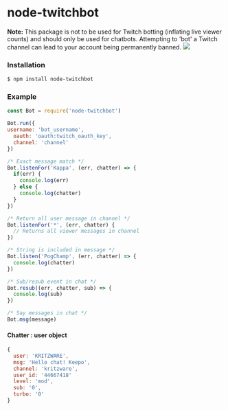 # node-twitchbot

<b>Note: </b> This package is not to be used for Twitch botting (inflating live viewer counts) and should only be used for chatbots. Attempting to 'bot' a Twitch channel can lead to your account being permanently banned. ![](https://static-cdn.jtvnw.net/emoticons/v1/91/1.0)

### Installation
```bash
$ npm install node-twitchbot
```

### Example
```javascript
const Bot = require('node-twitchbot')

Bot.run({
username: 'bot_username',
  oauth: 'oauth:twitch_oauth_key',
  channel: 'channel'
})

/* Exact message match */
Bot.listenFor('Kappa', (err, chatter) => {
  if(err) {
    console.log(err)
  } else {
    console.log(chatter)
  }
})

/* Return all user message in channel */
Bot.listenFor('*', (err, chatter) {
  // Returns all viewer messages in channel
})

/* String is included in message */
Bot.listen('PogChamp', (err, chatter) => {
  console.log(chatter)
})

/* Sub/resub event in chat */
Bot.resub((err, chatter, sub) => {
  console.log(sub)
})

/* Say messages in chat */
Bot.msg(message)
```

#### Chatter : user object
```javascript
{
  user: 'KRITZWARE',
  msg: 'Hello chat! Keepo',
  channel: 'kritzware',
  user_id: '44667418'
  level: 'mod',
  sub: '0',
  turbo: '0'
}
```
